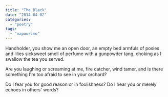 ```yaml
---
title: "The Black"
date: "2014-04-02"
categories: 
  - "poetry"
tags: 
  - "napowrimo"
---
```


Handholder, you show me an open door, an empty bed armfuls of posies and lilies sicksweet smell of perfume with a gunpowder tang, choking as I swallow the tea you served.

Are you laughing or screaming at me, fire catcher, wind tamer, and is there something I'm too afraid to see in your orchard?

Do I fear you for good reason or in foolishness? Do I hear you or merely echoes in others' words?
